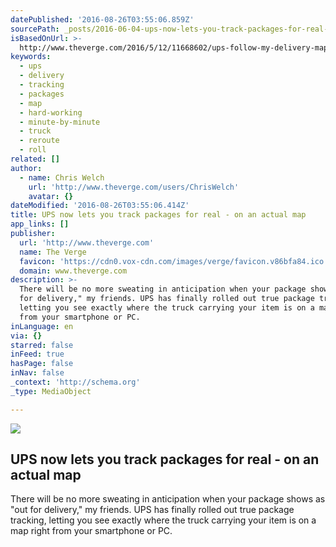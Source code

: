 ```yaml
---
datePublished: '2016-08-26T03:55:06.859Z'
sourcePath: _posts/2016-06-04-ups-now-lets-you-track-packages-for-real-on-an-actual-map.md
isBasedOnUrl: >-
  http://www.theverge.com/2016/5/12/11668602/ups-follow-my-delivery-map-tracking-now-available
keywords:
  - ups
  - delivery
  - tracking
  - packages
  - map
  - hard-working
  - minute-by-minute
  - truck
  - reroute
  - roll
related: []
author:
  - name: Chris Welch
    url: 'http://www.theverge.com/users/ChrisWelch'
    avatar: {}
dateModified: '2016-08-26T03:55:06.414Z'
title: UPS now lets you track packages for real - on an actual map
app_links: []
publisher:
  url: 'http://www.theverge.com'
  name: The Verge
  favicon: 'https://cdn0.vox-cdn.com/images/verge/favicon.v86bfa84.ico'
  domain: www.theverge.com
description: >-
  There will be no more sweating in anticipation when your package shows as "out
  for delivery," my friends. UPS has finally rolled out true package tracking,
  letting you see exactly where the truck carrying your item is on a map right
  from your smartphone or PC.
inLanguage: en
via: {}
starred: false
inFeed: true
hasPage: false
inNav: false
_context: 'http://schema.org'
_type: MediaObject

---
```

<article style=""><img src="https://s3-us-west-2.amazonaws.com/the-grid-img/p/25870dda8d5c475f6d06258db7423a36ea75b445.jpg" /><h1>UPS now lets you track packages for real - on an actual map</h1><p>There will be no more sweating in anticipation when your package shows as "out for delivery," my friends. UPS has finally rolled out true package tracking, letting you see exactly where the truck carrying your item is on a map right from your smartphone or PC.</p></article>